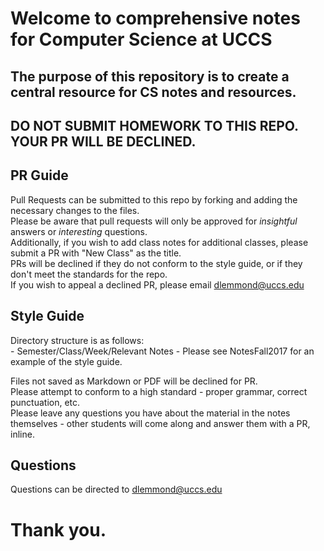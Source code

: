 # Welcome to comprehensive notes for Computer Science at UCCS

## The purpose of this repository is to create a central resource for CS notes and resources.

## DO NOT SUBMIT HOMEWORK TO THIS REPO. YOUR PR WILL BE DECLINED.

## PR Guide
Pull Requests can be submitted to this repo by forking and adding the necessary changes to the files.  
Please be aware that pull requests will only be approved for *insightful* answers or *interesting* questions.  
Additionally, if you wish to add class notes for additional classes, please submit a PR with "New Class" as the title.  
PRs will be declined if they do not conform to the style guide, or if they don't meet the standards for the repo.  
If you wish to appeal a declined PR, please email dlemmond@uccs.edu  

## Style Guide
Directory structure is as follows:  
    - Semester/Class/Week/Relevant Notes
    - Please see NotesFall2017 for an example of the style guide.  

Files not saved as Markdown or PDF will be declined for PR.  
Please attempt to conform to a high standard - proper grammar, correct punctuation, etc.  
Please leave any questions you have about the material in the notes themselves - other students will come along and answer them with a PR, inline.  

## Questions
Questions can be directed to dlemmond@uccs.edu  

# Thank you.
